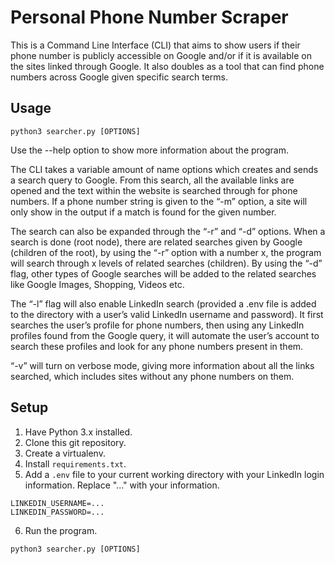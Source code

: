 # Personal Phone Number Scraper

This is a Command Line Interface (CLI) that aims to show users if their phone number is publicly accessible on Google and/or if it is available on the sites linked through Google. It also doubles as a tool that can find phone numbers across Google given specific search terms.

## Usage
```
python3 searcher.py [OPTIONS]
```

Use the --help option to show more information about the program.

The CLI takes a variable amount of name options which creates and sends a search query to Google. From this search, all the available links are opened and the text within the website is searched through for phone numbers. If a phone number string is given to the “-m” option, a site will only show in the output if a match is found for the given number. 

The search can also be expanded through the “-r” and “-d” options. When a search is done (root node), there are related searches given by Google (children of the root), by using the “-r” option with a number x, the program will search through x levels of related searches (children). By using the “-d” flag, other types of Google searches will be added to the related searches like Google Images, Shopping, Videos etc.

The “-l” flag will also enable LinkedIn search (provided a .env file is added to the directory with a user’s valid LinkedIn username and password). It first searches the user’s profile for phone numbers, then using any LinkedIn profiles found from the Google query, it will automate the user’s account to search these profiles and look for any phone numbers present in them.

“-v” will turn on verbose mode, giving more information about all the links searched, which includes sites without any phone numbers on them.

## Setup
1. Have Python 3.x installed.
2. Clone this git repository.
3. Create a virtualenv.
4. Install ```requirements.txt```.
5. Add a ```.env``` file to your current working directory with your LinkedIn login information. Replace "..." with your information.
```
LINKEDIN_USERNAME=...
LINKEDIN_PASSWORD=...
```
6. Run the program.
```
python3 searcher.py [OPTIONS]
```
